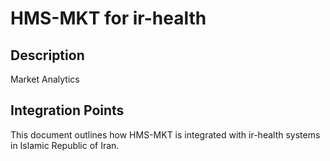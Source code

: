 # HMS-MKT for ir-health

## Description

Market Analytics

## Integration Points

This document outlines how HMS-MKT is integrated with ir-health systems in Islamic Republic of Iran.

